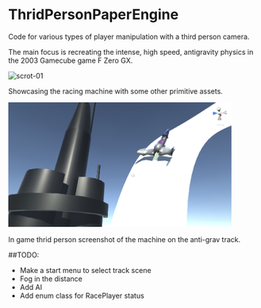 # ThridPersonPaperEngine
Code for various types of player manipulation with a third person camera. 

The main focus is recreating the intense, high speed, antigravity physics in the 2003 Gamecube game F Zero GX.

<img src="Screenshots/GameGif01.gif" alt="scrot-01" style="width: 450px;"/><br />

Showcasing the racing machine with some other primitive assets.

<img src="Screenshots/ScreenShot01.PNG" alt="scrot-02" style="width: 450px;"/><br />

In game thrid person screenshot of the machine on the anti-grav track.

##TODO:
* Make a start menu to select track scene
* Fog in the distance
* Add AI
* Add enum class for RacePlayer status



